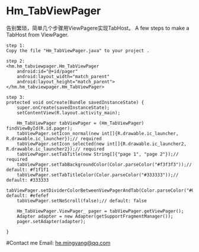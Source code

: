 # Hm_TabViewPager
告别繁琐，简单几个步骤用ViewPagere实现TabHost。 A few steps to make a TabHost from ViewPager.

    step 1:
    Copy the file "Hm_TabViewPager.java" to your project .
    
    step 2:
    <hm.hm_tabviewpager.Hm_TabViewPager
        android:id="@+id/pager"
        android:layout_width="match_parent"
        android:layout_height="match_parent">
    </hm.hm_tabviewpager.Hm_TabViewPager>

    step 3:
    protected void onCreate(Bundle savedInstanceState) {
        super.onCreate(savedInstanceState);
        setContentView(R.layout.activity_main);

        Hm_TabViewPager tabViewPager = (Hm_TabViewPager) findViewById(R.id.pager);
        tabViewPager.setIcon_normal(new int[]{R.drawable.ic_launcher, R.drawable.ic_launcher});// required
        tabViewPager.setIcon_selected(new int[]{R.drawable.ic_launcher2, R.drawable.ic_launcher2});// required
        tabViewPager.setTabTitle(new String[]{"page 1", "page 2"});// required
        tabViewPager.setTabBackgroundColor(Color.parseColor("#f3f3f3"));// default: #f1f1f1
        tabViewPager.setTabTitleColor(Color.parseColor("#333333"));// default: #333333
        tabViewPager.setDividerColorBetweenViewPagerAndTab(Color.parseColor("#000000"));// default: #efefef
        tabViewPager.setNoScroll(false);// default: false

        Hm_TabViewPager.ViewPager_ pager = tabViewPager.getViewPager();
        Adapter adapter = new Adapter(getSupportFragmentManager());
        pager.setAdapter(adapter);

    }



#Contact me
Email: he.mingyang@qq.com
